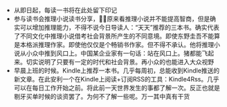 *  从即日起，每读一书将在此处留下印记
*  参与读书会推理小说读书分享，原来看推理小说并不能提高智商，但是确实可以增加推理能力，不得不说今日导读人：“天天”推荐的三本书。确实代表了不同文化中推理小说借考社会背景所产生的不同意境。即使东野圭吾不能算是本格派推理作家。即使他仅仅是个畅销书作家。但不得不承认。他将推理小说从小众中推到风口上。中国某企业家有一句话：站在风口上。猪都能飞起来。切实说明了只要有一定的时代和社会背景。再小众的也能进入大众视野
*  早晨上班的时候。Kindle上推荐一本书。几乎每周初，总能收到Kindle推送的新文章。在此安利一个在Kindle上阅读+订阅RSS的工具：Kindle4Rss。几乎可以在每日工作开始之前。将此前一天世界发生的事都了解一次。反正也就是剔牙买单时候的谈资罢了。为何不了解一些呢。万一其中真有干货